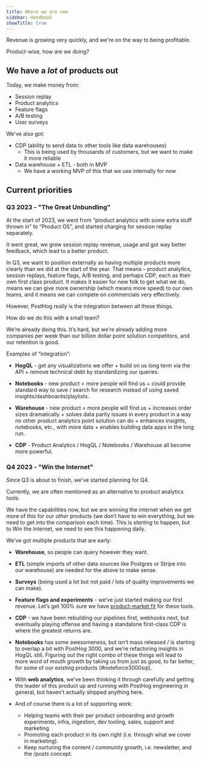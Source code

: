 ```yaml
---
title: Where we are now
sidebar: Handbook
showTitle: true
---
```


Revenue is growing very quickly, and we're on the way to being profitable.

Product-wise, how are we doing?

## We have a _lot_ of products out

Today, we make money from:

* Session replay
* Product analytics
* Feature flags
* A/B testing
* User surveys

We've also got:

* CDP (ability to send data to other tools like data warehouses)
  * This is being used by thousands of customers, but we want to make it more reliable
* Data warehouse + ETL - both in MVP
  * We have a working MVP of this that we use internally for now

## Current priorities

### Q3 2023 - "The Great Unbundling"

At the start of 2023, we went from “product analytics with some extra stuff thrown in” to “Product OS”, and started charging for session replay separately.

It went great, we grew session replay revenue, usage and got way better feedback, which lead to a better product.

In Q3, we want to position externally as having multiple products more clearly than we did at the start of the year. That means – product analytics, session replays, feature flags, A/B testing, and perhaps CDP, each as their own first class product. It makes it easier for new folk to get what we do, means we can give more ownership (which means more speed) to our own teams, and it means we can compete on commercials very effectively.

However, PostHog really is the integration between all these things.

How do we do this with a small team?

We’re already doing this. It’s hard, but we’re already adding more companies per week than our billion dollar point solution competitors, and our retention is good.

Examples of “integration”:

- **HogQL** - get any visualizations we offer + build on us long term via the API + remove technical debt by standardizing our queries.

- **Notebooks** - new product = more people will find us + could provide standard way to save / search for research instead of using saved insights/dashboards/playlists.

- **Warehouse** - new product = more people will find us + increases order sizes dramatically + solves data parity issues in every product in a way no other product analytics point solution can do + enhances insights, notebooks, etc., with more data + enables building data apps in the long run.

- **CDP** - Product Analytics / HogQL / Notebooks / Warehouse all become more powerful.

### Q4 2023 - "Win the Internet"

Since Q3 is about to finish, we've started planning for Q4.

Currently, we are often mentioned as an alternative to product analytics tools.

We have the capabilities now, but we are winning the internet when we get more of this for our _other_ products (we don’t have to win everything, but we need to get into the comparison each time). This is _starting_ to happen, but to Win the Internet, we need to see this happening daily.

We’ve got multiple products that are early:

- **Warehouse**, so people can query however they want.

- **ETL** (simple imports of other data sources like Postgres or Stripe into our warehouse) are needed for the above to make sense.

- **Surveys** (being used a lot but not paid / lots of quality improvements we can make).

- **Feature flags and experiments** - we’ve just started making our first revenue. Let’s get 100% sure we have [product-market fit](/blog/product-market-fit-game) for these tools.

- **CDP** - we have been rebuilding our pipelines first, webhooks next, but eventually playing offense and having a standalone first-class CDP is where the greatest returns are.

- **Notebooks** has some awesomeness, but isn’t mass released / is starting to overlap a bit with PostHog 3000, and we’re refactoring insights in HogQL still. Figuring out the right combo of these things will lead to more word of mouth growth by taking us from just as good, to far better, for some of our existing products (#noteforce3000sql).

- With **web analytics**, we’ve been thinking it through carefully and getting the leader of this product up and running with PostHog engineering in general, but haven’t actually shipped anything here.

- And of course there is a lot of supporting work:
  - Helping teams with their per product onboarding and growth experiments, infra, ingestion, dev tooling, sales, support and marketing.
  - Promoting each product in its own right (i.e. through what we cover in marketing).
  - Keep nurturing the content / community growth, i.e. newsletter, and the /posts concept.
